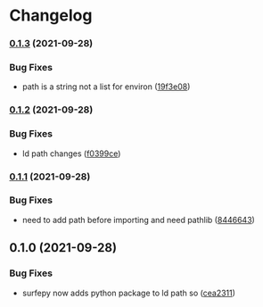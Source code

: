 # Changelog

### [0.1.3](https://www.github.com/Loop3D/surfe/compare/v0.1.2...v0.1.3) (2021-09-28)


### Bug Fixes

* path is a string not a list for environ ([19f3e08](https://www.github.com/Loop3D/surfe/commit/19f3e08b9330f6a416e77e8928348cb781f1a572))

### [0.1.2](https://www.github.com/Loop3D/surfe/compare/v0.1.1...v0.1.2) (2021-09-28)


### Bug Fixes

* ld path changes ([f0399ce](https://www.github.com/Loop3D/surfe/commit/f0399cebefca5a17085fb8b7e3e134a26a179e40))

### [0.1.1](https://www.github.com/Loop3D/surfe/compare/v0.1.0...v0.1.1) (2021-09-28)


### Bug Fixes

* need to add path before importing and need pathlib ([8446643](https://www.github.com/Loop3D/surfe/commit/8446643caa778fc488e41b0104a63268f5450fd7))

## 0.1.0 (2021-09-28)


### Bug Fixes

* surfepy now adds python package to ld path so ([cea2311](https://www.github.com/Loop3D/surfe/commit/cea2311ff62c13dac25dea4942aed5979eaa9b26))
